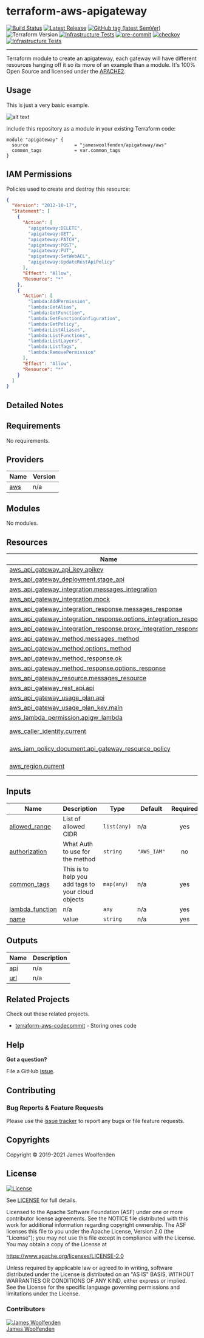 # terraform-aws-apigateway

[![Build Status](https://github.com/JamesWoolfenden/terraform-aws-apigateway/workflows/Verify%20and%20Bump/badge.svg?branch=master)](https://github.com/JamesWoolfenden/terraform-aws-apigateway)
[![Latest Release](https://img.shields.io/github/release/JamesWoolfenden/terraform-aws-apigateway.svg)](https://github.com/JamesWoolfenden/terraform-aws-apigateway/releases/latest)
[![GitHub tag (latest SemVer)](https://img.shields.io/github/tag/JamesWoolfenden/terraform-aws-apigateway.svg?label=latest)](https://github.com/JamesWoolfenden/terraform-aws-apigateway/releases/latest)
![Terraform Version](https://img.shields.io/badge/tf-%3E%3D0.14.0-blue.svg)
[![Infrastructure Tests](https://www.bridgecrew.cloud/badges/github/JamesWoolfenden/terraform-aws-apigateway/cis_aws)](https://www.bridgecrew.cloud/link/badge?vcs=github&fullRepo=JamesWoolfenden%2Fterraform-aws-apigateway&benchmark=CIS+AWS+V1.2)
[![pre-commit](https://img.shields.io/badge/pre--commit-enabled-brightgreen?logo=pre-commit&logoColor=white)](https://github.com/pre-commit/pre-commit)
[![checkov](https://img.shields.io/badge/checkov-verified-brightgreen)](https://www.checkov.io/)
[![Infrastructure Tests](https://www.bridgecrew.cloud/badges/github/jameswoolfenden/terraform-aws-apigateway/general)](https://www.bridgecrew.cloud/link/badge?vcs=github&fullRepo=JamesWoolfenden%2Fterraform-aws-apigateway&benchmark=INFRASTRUCTURE+SECURITY)

---

Terraform module to create an apigateway, each gateway will have different resources hanging off it so its more of an example than a module. It's 100% Open Source and licensed under the [APACHE2](LICENSE).

## Usage

This is just a very basic example.

![alt text](./diagram/serverless.png)

Include this repository as a module in your existing Terraform code:

```hcl
module "apigateway" {
  source                 = "jameswoolfenden/apigateway/aws"
  common_tags            = var.common_tags
}
```

## IAM Permissions

Policies used to create and destroy this resource:

```json
{
  "Version": "2012-10-17",
  "Statement": [
    {
      "Action": [
        "apigateway:DELETE",
        "apigateway:GET",
        "apigateway:PATCH",
        "apigateway:POST",
        "apigateway:PUT",
        "apigateway:SetWebACL",
        "apigateway:UpdateRestApiPolicy"
      ],
      "Effect": "Allow",
      "Resource": "*"
    },
    {
      "Action": [
        "lambda:AddPermission",
        "lambda:GetAlias",
        "lambda:GetFunction",
        "lambda:GetFunctionConfiguration",
        "lambda:GetPolicy",
        "lambda:ListAliases",
        "lambda:ListFunctions",
        "lambda:ListLayers",
        "lambda:ListTags",
        "lambda:RemovePermission"
      ],
      "Effect": "Allow",
      "Resource": "*"
    }
  ]
}
```

## Detailed Notes

<!-- BEGINNING OF PRE-COMMIT-TERRAFORM DOCS HOOK -->
## Requirements

No requirements.

## Providers

| Name | Version |
|------|---------|
| <a name="provider_aws"></a> [aws](#provider\_aws) | n/a |

## Modules

No modules.

## Resources

| Name | Type |
|------|------|
| [aws_api_gateway_api_key.apikey](https://registry.terraform.io/providers/hashicorp/aws/latest/docs/resources/api_gateway_api_key) | resource |
| [aws_api_gateway_deployment.stage_api](https://registry.terraform.io/providers/hashicorp/aws/latest/docs/resources/api_gateway_deployment) | resource |
| [aws_api_gateway_integration.messages_integration](https://registry.terraform.io/providers/hashicorp/aws/latest/docs/resources/api_gateway_integration) | resource |
| [aws_api_gateway_integration.mock](https://registry.terraform.io/providers/hashicorp/aws/latest/docs/resources/api_gateway_integration) | resource |
| [aws_api_gateway_integration_response.messages_response](https://registry.terraform.io/providers/hashicorp/aws/latest/docs/resources/api_gateway_integration_response) | resource |
| [aws_api_gateway_integration_response.options_integration_response](https://registry.terraform.io/providers/hashicorp/aws/latest/docs/resources/api_gateway_integration_response) | resource |
| [aws_api_gateway_integration_response.proxy_integration_response](https://registry.terraform.io/providers/hashicorp/aws/latest/docs/resources/api_gateway_integration_response) | resource |
| [aws_api_gateway_method.messages_method](https://registry.terraform.io/providers/hashicorp/aws/latest/docs/resources/api_gateway_method) | resource |
| [aws_api_gateway_method.options_method](https://registry.terraform.io/providers/hashicorp/aws/latest/docs/resources/api_gateway_method) | resource |
| [aws_api_gateway_method_response.ok](https://registry.terraform.io/providers/hashicorp/aws/latest/docs/resources/api_gateway_method_response) | resource |
| [aws_api_gateway_method_response.options_response](https://registry.terraform.io/providers/hashicorp/aws/latest/docs/resources/api_gateway_method_response) | resource |
| [aws_api_gateway_resource.messages_resource](https://registry.terraform.io/providers/hashicorp/aws/latest/docs/resources/api_gateway_resource) | resource |
| [aws_api_gateway_rest_api.api](https://registry.terraform.io/providers/hashicorp/aws/latest/docs/resources/api_gateway_rest_api) | resource |
| [aws_api_gateway_usage_plan.api](https://registry.terraform.io/providers/hashicorp/aws/latest/docs/resources/api_gateway_usage_plan) | resource |
| [aws_api_gateway_usage_plan_key.main](https://registry.terraform.io/providers/hashicorp/aws/latest/docs/resources/api_gateway_usage_plan_key) | resource |
| [aws_lambda_permission.apigw_lambda](https://registry.terraform.io/providers/hashicorp/aws/latest/docs/resources/lambda_permission) | resource |
| [aws_caller_identity.current](https://registry.terraform.io/providers/hashicorp/aws/latest/docs/data-sources/caller_identity) | data source |
| [aws_iam_policy_document.api_gateway_resource_policy](https://registry.terraform.io/providers/hashicorp/aws/latest/docs/data-sources/iam_policy_document) | data source |
| [aws_region.current](https://registry.terraform.io/providers/hashicorp/aws/latest/docs/data-sources/region) | data source |

## Inputs

| Name | Description | Type | Default | Required |
|------|-------------|------|---------|:--------:|
| <a name="input_allowed_range"></a> [allowed\_range](#input\_allowed\_range) | List of allowed CIDR | `list(any)` | n/a | yes |
| <a name="input_authorization"></a> [authorization](#input\_authorization) | What Auth to use for the method | `string` | `"AWS_IAM"` | no |
| <a name="input_common_tags"></a> [common\_tags](#input\_common\_tags) | This is to help you add tags to your cloud objects | `map(any)` | n/a | yes |
| <a name="input_lambda_function"></a> [lambda\_function](#input\_lambda\_function) | n/a | `any` | n/a | yes |
| <a name="input_name"></a> [name](#input\_name) | value | `string` | n/a | yes |

## Outputs

| Name | Description |
|------|-------------|
| <a name="output_api"></a> [api](#output\_api) | n/a |
| <a name="output_url"></a> [url](#output\_url) | n/a |
<!-- END OF PRE-COMMIT-TERRAFORM DOCS HOOK -->

## Related Projects

Check out these related projects.

- [terraform-aws-codecommit](https://github.com/jameswoolfenden/terraform-aws-apigateway) - Storing ones code

## Help

**Got a question?**

File a GitHub [issue](https://github.com/jameswoolfenden/terraform-aws-apigateway/issues).

## Contributing

### Bug Reports & Feature Requests

Please use the [issue tracker](https://github.com/jameswoolfenden/terraform-aws-apigateway/issues) to report any bugs or file feature requests.

## Copyrights

Copyright © 2019-2021 James Woolfenden

## License

[![License](https://img.shields.io/badge/License-Apache%202.0-blue.svg)](https://opensource.org/licenses/Apache-2.0)

See [LICENSE](LICENSE) for full details.

Licensed to the Apache Software Foundation (ASF) under one
or more contributor license agreements. See the NOTICE file
distributed with this work for additional information
regarding copyright ownership. The ASF licenses this file
to you under the Apache License, Version 2.0 (the
"License"); you may not use this file except in compliance
with the License. You may obtain a copy of the License at

<https://www.apache.org/licenses/LICENSE-2.0>

Unless required by applicable law or agreed to in writing,
software distributed under the License is distributed on an
"AS IS" BASIS, WITHOUT WARRANTIES OR CONDITIONS OF ANY
KIND, either express or implied. See the License for the
specific language governing permissions and limitations
under the License.

### Contributors

[![James Woolfenden][jameswoolfenden_avatar]][jameswoolfenden_homepage]<br/>[James Woolfenden][jameswoolfenden_homepage]

[jameswoolfenden_homepage]: https://github.com/jameswoolfenden
[jameswoolfenden_avatar]: https://github.com/jameswoolfenden.png?size=150
[github]: https://github.com/jameswoolfenden
[linkedin]: https://www.linkedin.com/in/jameswoolfenden/
[twitter]: https://twitter.com/JimWoolfenden
[share_twitter]: https://twitter.com/intent/tweet/?text=terraform-aws-apigateway&url=https://github.com/jameswoolfenden/terraform-aws-apigateway
[share_linkedin]: https://www.linkedin.com/shareArticle?mini=true&title=terraform-aws-apigateway&url=https://github.com/jameswoolfenden/terraform-aws-apigateway
[share_reddit]: https://reddit.com/submit/?url=https://github.com/jameswoolfenden/terraform-aws-apigateway
[share_facebook]: https://facebook.com/sharer/sharer.php?u=https://github.com/jameswoolfenden/terraform-aws-apigateway
[share_email]: mailto:?subject=terraform-aws-apigateway&body=https://github.com/jameswoolfenden/terraform-aws-apigateway
